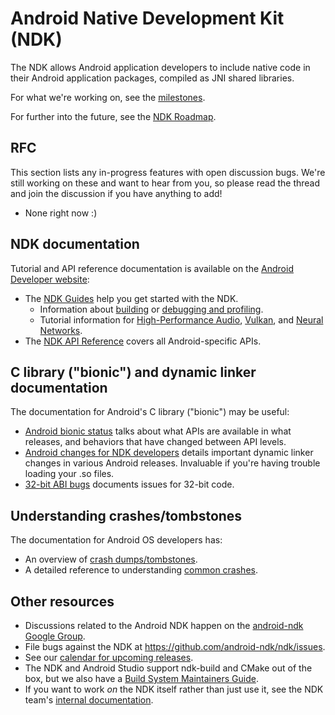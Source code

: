 # Android Native Development Kit (NDK)

The NDK allows Android application developers to include native code in their
Android application packages, compiled as JNI shared libraries.

For what we're working on, see the
[milestones](https://github.com/android/ndk/milestones).

For further into the future, see the
[NDK Roadmap](https://android.googlesource.com/platform/ndk/+/master/docs/Roadmap.md).

## RFC

This section lists any in-progress features with open discussion bugs. We're
still working on these and want to hear from you, so please read the thread and
join the discussion if you have anything to add!

- None right now :)

## NDK documentation

Tutorial and API reference documentation is available on the
[Android Developer website](https://developer.android.com/ndk/):

- The [NDK Guides](https://developer.android.com/ndk/guides/) help you get
  started with the NDK.
  - Information about [building](https://developer.android.com/ndk/guides/build)
    or
    [debugging and profiling](https://developer.android.com/ndk/guides/debug).
  - Tutorial information for
    [High-Performance Audio](https://developer.android.com/ndk/guides/audio),
    [Vulkan](https://developer.android.com/ndk/guides/graphics), and
    [Neural Networks](https://developer.android.com/ndk/guides/neuralnetworks).
- The [NDK API Reference](https://developer.android.com/ndk/reference) covers
  all Android-specific APIs.

## C library ("bionic") and dynamic linker documentation

The documentation for Android's C library ("bionic") may be useful:

- [Android bionic status](https://android.googlesource.com/platform/bionic/+/master/docs/status.md)
  talks about what APIs are available in what releases, and behaviors that have
  changed between API levels.
- [Android changes for NDK developers](https://android.googlesource.com/platform/bionic/+/master/android-changes-for-ndk-developers.md)
  details important dynamic linker changes in various Android releases.
  Invaluable if you're having trouble loading your .so files.
- [32-bit ABI bugs](https://android.googlesource.com/platform/bionic/+/master/docs/32-bit-abi.md)
  documents issues for 32-bit code.

## Understanding crashes/tombstones

The documentation for Android OS developers has:

- An overview of
  [crash dumps/tombstones](https://source.android.com/devices/tech/debug).
- A detailed reference to understanding
  [common crashes](https://source.android.com/devices/tech/debug/native-crash).

## Other resources

- Discussions related to the Android NDK happen on the
  [android-ndk Google Group](http://groups.google.com/group/android-ndk).
- File bugs against the NDK at https://github.com/android-ndk/ndk/issues.
- See our
  [calendar for upcoming releases](https://github.com/android-ndk/ndk/wiki).
- The NDK and Android Studio support ndk-build and CMake out of the box, but we
  also have a
  [Build System Maintainers Guide](https://android.googlesource.com/platform/ndk/+/master/docs/BuildSystemMaintainers.md).
- If you want to work _on_ the NDK itself rather than just use it, see the NDK
  team's
  [internal documentation](https://android.googlesource.com/platform/ndk/+/master/README.md).
